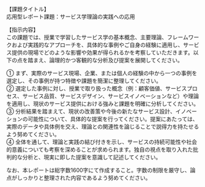 【課題タイトル】  
応用型レポート課題：サービス学理論の実践への応用

【指示内容】  
この課題では、授業で学習したサービス学の基本概念、主要理論、フレームワークおよび実践的なアプローチを、具体的な事例やご自身の経験に適用し、サービス提供の現場でどのような影響や効果が得られるかを考察していただきます。以下の点を踏まえ、論理的かつ客観的な分析及び提案を展開してください。

① まず、実際のサービス現場、企業、または個人の経験の中から一つの事例を選定し、その事例が持つ特徴や課題を簡潔に整理してください。  
② 選定した事例に対し、授業で取り扱った概念（例：顧客価値、サービスプロセス、サービス品質、サービスデザイン、サービスイノベーションなど）や理論を適用し、現状のサービス提供における強みと課題を明確に分析してください。  
③ 分析結果を踏まえて、現状の改善策や今後の新たなサービス設計、イノベーションの可能性について、具体的な提案を行ってください。提案にあたっては、実際のデータや具体例を交え、理論との関連性を論じることで説得力を持たせるよう努めてください。  
④ 全体を通して、理論と実践の結び付きを示し、サービスの持続可能性や社会的意義についても考察を深めることが求められます。独自の視点を取り入れた批判的な分析と、現実に即した提案を意識して記述してください。  

なお、本レポートは総字数1600字にて作成すること。字数の制限を厳守し、論点がしっかりと整理された内容であるよう努めてください。